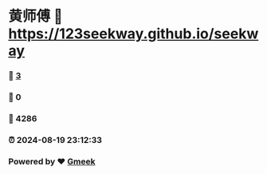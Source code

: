 # 黄师傅 :link: https://123seekway.github.io/seekway 
### :page_facing_up: [3](https://123seekway.github.io/seekway/tag.html) 
### :speech_balloon: 0 
### :hibiscus: 4286 
### :alarm_clock: 2024-08-19 23:12:33 
### Powered by :heart: [Gmeek](https://github.com/Meekdai/Gmeek)
